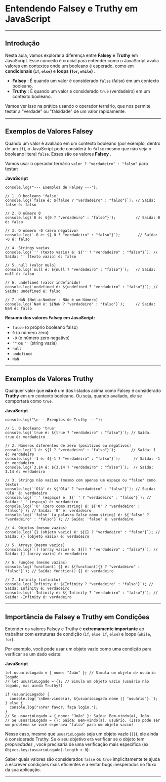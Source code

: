 
# Entendendo Falsey e Truthy em JavaScript

---

## Introdução

Nesta aula, vamos explorar a diferença entre **Falsey** e **Truthy** em JavaScript. Esse conceito é crucial para entender como o JavaScript avalia valores em contextos onde um booleano é esperado, como em **condicionais (`if`, `else`)** e  **loops (`for`, `while`)** .

* **Falsey** : É quando um valor é considerado `false` (falso) em um contexto booleano.
* **Truthy** : É quando um valor é considerado `true` (verdadeiro) em um contexto booleano.

Vamos ver isso na prática usando o operador ternário, que nos permite testar a "verdade" ou "falsidade" de um valor rapidamente.

---

## Exemplos de Valores Falsey

Quando um valor é avaliado em um contexto booleano (por exemplo, dentro de um `if`), o JavaScript pode considerá-lo `false` mesmo que não seja o booleano literal `false`. Esses são os valores  **Falsey** .

Vamos usar o operador ternário `valor ? "verdadeiro" : "falso"` para testar:

**JavaScript**

```
console.log("--- Exemplos de Falsey ---");

// 1. O booleano 'false'
console.log(`false é: ${false ? "verdadeiro" : "falso"}`); // Saída: false é: falso

// 2. O número 0
console.log(`0 é: ${0 ? "verdadeiro" : "falso"}`);         // Saída: 0 é: falso

// 3. O número -0 (zero negativo)
console.log(`-0 é: ${-0 ? "verdadeiro" : "falso"}`);        // Saída: -0 é: falso

// 4. Strings vazias
console.log(`'' (texto vazio) é: ${'' ? "verdadeiro" : "falso"}`); // Saída: '' (texto vazio) é: falso

// 5. null (valor nulo)
console.log(`null é: ${null ? "verdadeiro" : "falso"}`);   // Saída: null é: falso

// 6. undefined (valor indefinido)
console.log(`undefined é: ${undefined ? "verdadeiro" : "falso"}`); // Saída: undefined é: falso

// 7. NaN (Not-a-Number - Não é um Número)
console.log(`NaN é: ${NaN ? "verdadeiro" : "falso"}`);     // Saída: NaN é: falso
```

**Resumo dos valores Falsey em JavaScript:**

* `false` (o próprio booleano falso)
* `0` (o número zero)
* `-0` (o número zero negativo)
* `""` ou `''` (string vazia)
* `null`
* `undefined`
* `NaN`

---

## Exemplos de Valores Truthy

Qualquer valor que **não é** um dos listados acima como Falsey é considerado **Truthy** em um contexto booleano. Ou seja, quando avaliado, ele se comportará como `true`.

**JavaScript**

```
console.log("\n--- Exemplos de Truthy ---");

// 1. O booleano 'true'
console.log(`true é: ${true ? "verdadeiro" : "falso"}`); // Saída: true é: verdadeiro

// 2. Números diferentes de zero (positivos ou negativos)
console.log(`1 é: ${1 ? "verdadeiro" : "falso"}`);       // Saída: 1 é: verdadeiro
console.log(`-1 é: ${-1 ? "verdadeiro" : "falso"}`);      // Saída: -1 é: verdadeiro
console.log(`3.14 é: ${3.14 ? "verdadeiro" : "falso"}`);  // Saída: 3.14 é: verdadeiro

// 3. Strings não vazias (mesmo com apenas um espaço ou "false" como texto)
console.log(`'Olá' é: ${'Olá' ? "verdadeiro" : "falso"}`); // Saída: 'Olá' é: verdadeiro
console.log(`' ' (espaço) é: ${' ' ? "verdadeiro" : "falso"}`); // Saída: ' ' (espaço) é: verdadeiro
console.log(`'0' (zero como string) é: ${'0' ? "verdadeiro" : "falso"}`); // Saída: '0' é: verdadeiro
console.log(`'false' (a palavra false como string) é: ${'false' ? "verdadeiro" : "falso"}`); // Saída: 'false' é: verdadeiro

// 4. Objetos (mesmo vazios)
console.log(`{} (objeto vazio) é: ${{} ? "verdadeiro" : "falso"}`); // Saída: {} (objeto vazio) é: verdadeiro

// 5. Arrays (mesmo vazios)
console.log(`[] (array vazio) é: ${[] ? "verdadeiro" : "falso"}`); // Saída: [] (array vazio) é: verdadeiro

// 6. Funções (mesmo vazias)
console.log(`function() {} é: ${function(){} ? "verdadeiro" : "falso"}`); // Saída: function() {} é: verdadeiro

// 7. Infinity (infinito)
console.log(`Infinity é: ${Infinity ? "verdadeiro" : "falso"}`); // Saída: Infinity é: verdadeiro
console.log(`-Infinity é: ${-Infinity ? "verdadeiro" : "falso"}`); // Saída: -Infinity é: verdadeiro
```

---

## Importância de Falsey e Truthy em Condições

Entender os valores Falsey e Truthy é **extremamente importante** ao trabalhar com estruturas de condição (`if`, `else if`, `else`) e loops (`while`, `for`).

Por exemplo, você pode usar um objeto vazio como uma condição para verificar se um dado existe:

**JavaScript**

```
let usuarioLogado = { nome: "João" }; // Simula um objeto de usuário logado
// let usuarioLogado = {}; // Simula um objeto vazio (usuário não logado, mas ainda Truthy!)

if (usuarioLogado) {
  console.log(`\nBem-vindo(a), ${usuarioLogado.nome || "usuário"}.`);
} else {
  console.log("\nPor favor, faça login.");
}
// Se usuarioLogado = { nome: "João" }: Saída: Bem-vindo(a), João.
// Se usuarioLogado = {}: Saída: Bem-vindo(a), usuário. (Isso pode ser um problema se você esperava "falso" para um objeto vazio)
```

Nesse caso, mesmo que `usuarioLogado` seja um objeto vazio (`{}`), ele ainda é considerado Truthy. Se o seu objetivo era verificar se o objeto tem  *propriedades* , você precisaria de uma verificação mais específica (ex: `Object.keys(usuarioLogado).length > 0`).

Saber quais valores são considerados `false` ou `true` implicitamente te ajuda a escrever condições mais eficientes e a evitar bugs inesperados no fluxo da sua aplicação.

---
